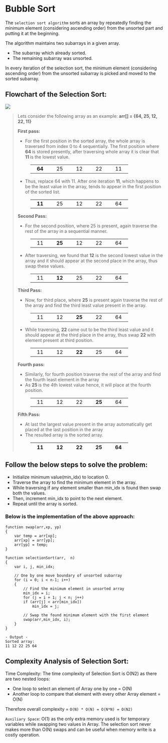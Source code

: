 # Bubble Sort

The `selection sort algorithm` sorts an array by repeatedly finding the minimum element (considering ascending order) from the unsorted part and putting it at the beginning.

The algorithm maintains two subarrays in a given array.

- The subarray which already sorted.
- The remaining subarray was unsorted.

In every iteration of the selection sort, the minimum element (considering ascending order) from the unsorted subarray is picked and moved to the sorted subarray.

## Flowchart of the Selection Sort:

![](https://media.geeksforgeeks.org/wp-content/cdn-uploads/20220203094305/Selection-Sort-Flowhchart.png)

<blockquote><p>Lets consider the following array as an example: <strong>arr[] = {64, 25, 12, 22, 11}</strong></p><p><strong>First pass:</strong></p><ul><li>For the first position in the sorted array, the whole array is traversed from index 0 to 4 sequentially. The first position where <strong>64 </strong>is stored presently, after traversing whole array it is clear that <strong>11 </strong>is the lowest value.</li></ul><figure class="table"><table><tbody><tr><td>&nbsp; &nbsp;<strong>64 &nbsp;&nbsp;</strong></td><td>&nbsp; &nbsp;25 &nbsp;&nbsp;</td><td>&nbsp; &nbsp;12 &nbsp;&nbsp;</td><td>&nbsp; &nbsp;22 &nbsp;&nbsp;</td><td>&nbsp; &nbsp;11 &nbsp;&nbsp;</td></tr></tbody></table></figure><ul><li>Thus, replace 64 with 11. After one iteration <strong>11</strong>, which happens to be the least value in the array, tends to appear in the first position of the sorted list.</li></ul><figure class="table"><table><tbody><tr><td>&nbsp; &nbsp;<strong>11 &nbsp;&nbsp;</strong></td><td>&nbsp; &nbsp;25 &nbsp;&nbsp;</td><td>&nbsp; &nbsp;12 &nbsp;&nbsp;</td><td>&nbsp; &nbsp;22 &nbsp;&nbsp;</td><td>&nbsp; &nbsp;64 &nbsp;&nbsp;</td></tr></tbody></table></figure><p><strong>Second Pass:</strong></p><ul><li>For the second position, where 25 is present, again traverse the rest of the array in a sequential manner.</li></ul><figure class="table"><table><tbody><tr><td>&nbsp; &nbsp;11 &nbsp;&nbsp;</td><td>&nbsp; &nbsp;<strong>25 &nbsp;&nbsp;</strong></td><td>&nbsp; &nbsp;12 &nbsp;&nbsp;</td><td>&nbsp; &nbsp;22 &nbsp;&nbsp;</td><td>&nbsp; &nbsp;64 &nbsp;&nbsp;</td></tr></tbody></table></figure><ul><li>After traversing, we found that <strong>12</strong> is the second lowest value in the array and it should appear at the second place in the array, thus swap these values.</li></ul><figure class="table"><table><tbody><tr><td>&nbsp; &nbsp;11 &nbsp;&nbsp;</td><td>&nbsp; &nbsp;<strong>12 &nbsp;&nbsp;</strong></td><td>&nbsp; &nbsp;25 &nbsp;&nbsp;</td><td>&nbsp; &nbsp;22 &nbsp;&nbsp;</td><td>&nbsp; &nbsp;64 &nbsp;&nbsp;</td></tr></tbody></table></figure><p><strong>Third Pass:</strong></p><ul><li>Now, for third place, where <strong>25</strong> is present again traverse the rest of the array and find the third least value present in the array.</li></ul><figure class="table"><table><tbody><tr><td>&nbsp; &nbsp;11 &nbsp;&nbsp;</td><td>&nbsp; &nbsp;12<strong> &nbsp;&nbsp;</strong></td><td>&nbsp; &nbsp;<strong>25</strong> &nbsp;&nbsp;</td><td>&nbsp; &nbsp;22 &nbsp;&nbsp;</td><td>&nbsp; &nbsp;64 &nbsp;&nbsp;</td></tr></tbody></table></figure><ul><li>While traversing, <strong>22 </strong>came out to be the third least value and it should appear at the third place in the array, thus swap <strong>22 </strong>with element present at third position.</li></ul><figure class="table"><table><tbody><tr><td>&nbsp; &nbsp;11 &nbsp;&nbsp;</td><td>&nbsp; &nbsp;12<strong> &nbsp;&nbsp;</strong></td><td>&nbsp; &nbsp;<strong>22</strong> &nbsp;&nbsp;</td><td>&nbsp; &nbsp;25 &nbsp;&nbsp;</td><td>&nbsp; &nbsp;64 &nbsp;&nbsp;</td></tr></tbody></table></figure><p><strong>Fourth pass:</strong></p><ul><li>Similarly, for fourth position traverse the rest of the array and find the fourth least element in the array&nbsp;</li><li>As <strong>25 </strong>is the 4th lowest value hence, it will place at the fourth position.</li></ul><figure class="table"><table><tbody><tr><td>&nbsp; &nbsp;11 &nbsp;&nbsp;</td><td>&nbsp; &nbsp;12<strong> &nbsp;&nbsp;</strong></td><td>&nbsp; &nbsp;22 &nbsp;&nbsp;</td><td>&nbsp; &nbsp;<strong>25 &nbsp;&nbsp;</strong></td><td>&nbsp; &nbsp;64 &nbsp;&nbsp;</td></tr></tbody></table></figure><p><strong>Fifth Pass:</strong></p><ul><li>At last the largest value present in the array automatically get placed at the last position in the array</li><li>The resulted array is the sorted array.</li></ul><figure class="table"><table><thead><tr><th>&nbsp; &nbsp;11 &nbsp;&nbsp;</th><th>&nbsp; &nbsp;12<strong> &nbsp;&nbsp;</strong></th><th>&nbsp; &nbsp;22 &nbsp;&nbsp;</th><th>&nbsp; &nbsp;<strong>25 &nbsp;&nbsp;</strong></th><th>&nbsp; &nbsp;64 &nbsp;&nbsp;</th></tr></thead></table></figure>
</blockquote>

## Follow the below steps to solve the problem:

- Initialize minimum value(min_idx) to location 0.
- Traverse the array to find the minimum element in the array.
- While traversing if any element smaller than min_idx is found then swap both the values.
- Then, increment min_idx to point to the next element.
- Repeat until the array is sorted.

### Below is the implementation of the above approach:

```
function swap(arr,xp, yp)
{
    var temp = arr[xp];
    arr[xp] = arr[yp];
    arr[yp] = temp;
}

function selectionSort(arr,  n)
{
    var i, j, min_idx;

    // One by one move boundary of unsorted subarray
    for (i = 0; i < n-1; i++)
    {
        // Find the minimum element in unsorted array
        min_idx = i;
        for (j = i + 1; j < n; j++)
        if (arr[j] < arr[min_idx])
            min_idx = j;

        // Swap the found minimum element with the first element
        swap(arr,min_idx, i);
    }
}

- Output -
Sorted array:
11 12 22 25 64
```

## Complexity Analysis of Selection Sort:

Time Complexity: The time complexity of Selection Sort is O(N2) as there are two nested loops:

- One loop to select an element of Array one by one = O(N)
- Another loop to compare that element with every other Array element = O(N)

Therefore overall complexity = `O(N) * O(N) = O(N*N) = O(N2)`

`Auxiliary Space`: O(1) as the only extra memory used is for temporary variables while swapping two values in Array. The selection sort never makes more than O(N) swaps and can be useful when memory write is a costly operation.
